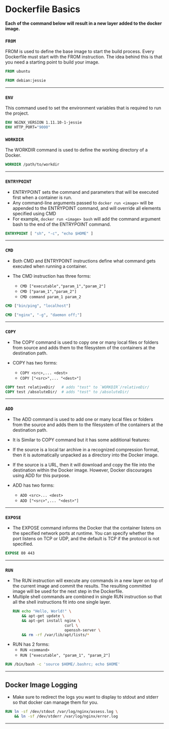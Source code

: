 # Dockerfile Basics
**Each of the command below will result in a new layer added to the docker image.**

### ```FROM```
FROM is used to define the base image to start the build process. Every Dockerfile must start with the FROM instruction. The idea behind this is that you need a starting point to build your image.

```Dockerfile
FROM ubuntu
```
```Dockerfile
FROM debian:jessie
```
---
### ```ENV```
This command used to set the environment variables that is required to run the project.
```Dockerfile
ENV NGINX_VERSION 1.11.10-1-jessie
ENV HTTP_PORT="9000"
```
### ```WORKDIR```
The WORKDIR command is used to define the working directory of a Docker.
```Dockerfile
WORKDIR /path/to/workdir
```
---
### ```ENTRYPOINT```
* ENTRYPOINT sets the command and parameters that will be executed first when a container is run. 
* Any command-line arguments passed to ```docker run <image>``` will be appended to the ENTRYPOINT command, and will override all elements specified using CMD
* For example, ```docker run <image> bash``` will add the command argument bash to the end of the ENTRYPOINT command.
```Dockerfile
ENTRYPOINT [ "sh", "-c", "echo $HOME" ]
```
---
### ```CMD```
* Both CMD and ENTRYPOINT instructions define what command gets executed when running a container.

* The CMD instruction has three forms:
  * ```CMD ["executable","param_1","param_2"]```
  * ```CMD ["param_1","param_2"]```
  * ```CMD command param_1 param_2```
```Dockerfile
CMD ["bin/ping", "localhost"]
```
```Dockerfile
CMD ["nginx", "-g", "daemon off;"]
```
---
### ```COPY```
* The COPY command is used to copy one or many local files or folders from source and adds them to the filesystem of the containers at the destination path.

* COPY has two forms:
  * ```COPY <src>,... <dest>```
  * ```COPY ["<src>",... "<dest>"]```

```Dockerfile
COPY test relativeDir/   # adds "test" to `WORKDIR`/relativeDir/
COPY test /absoluteDir/  # adds "test" to /absoluteDir/
```
---
### ```ADD```
* The ADD command is used to add one or many local files or folders from the source and adds them to the filesystem of the containers at the destination path.

* It is Similar to COPY command but it has some additional features:

* If the source is a local tar archive in a recognized compression format, then it is automatically unpacked as a directory into the Docker image.
* If the source is a URL, then it will download and copy the file into the destination within the Docker image. However, Docker discourages using ADD for this purpose.
* ADD has two forms:
	* ```ADD <src>... <dest>```
	* ```ADD ["<src>",... "<dest>"]```

---
### ```EXPOSE```
* The EXPOSE command informs the Docker that the container listens on the specified network ports at runtime. You can specify whether the port listens on TCP or UDP, and the default is TCP if the protocol is not specified.
```Dockerfile
EXPOSE 80 443
```
---
### ```RUN```
* The RUN instruction will execute any commands in a new layer on top of the current image and commit the results. The resulting committed image will be used for the next step in the Dockerfile.
* Multiple shell commands are combined in single RUN instruction so that all the shell instructions fit into one single layer.
  ```Dockerfile
  RUN echo "Hello, World!" \
      && apt-get update \
      && apt-get install nginx \
                         curl \
                         openssh-server \
      && rm -rf /var/lib/apt/lists/*
  ```
* RUN has 2 forms:
  * ```RUN <command>```
  * ```RUN ["executable", "param_1", "param_2"]```
  
```Dockerfile
RUN /bin/bash -c 'source $HOME/.bashrc; echo $HOME'
```
---
## Docker Image Logging
* Make sure to redirect the logs you want to display to stdout and stderr so that docker can manage them for you.
```Dockerfile
RUN ln -sf /dev/stdout /var/log/nginx/assess.log \
	&& ln -sf /dev/stderr /var/log/nginx/error.log
```
---